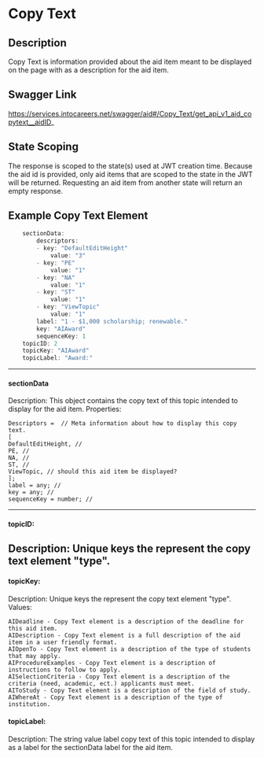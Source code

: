 # Copy Text

## Description
Copy Text is information provided about the aid item meant to be displayed on the page with as a description for the aid item.

## Swagger Link
https://services.intocareers.net/swagger/aid#/Copy_Text/get_api_v1_aid_copytext__aidID_

## State Scoping

The response is scoped to the state(s) used at JWT creation time.  Because the aid id is provided, only aid items that are scoped to the state in the JWT will be returned.  Requesting an aid item from another state will return an empty response.

## Example Copy Text Element

```javascript
    sectionData:
        descriptors:
        - key: "DefaultEditHeight"
            value: "3"
        - key: "PE"
            value: "1"
        - key: "NA"
            value: "1"
        - key: "ST"
            value: "1"
        - key: "ViewTopic"
            value: "1"
        label: "1 - $1,000 scholarship; renewable."
        key: "AIAward"
        sequenceKey: 1
    topicID: 2
    topicKey: "AIAward"
    topicLabel: "Award:"
```

------------
#### sectionData
Description:  This object contains the copy text of this topic intended to display for the aid item.
Properties:
````
Descriptors =  // Meta information about how to display this copy text.
[
DefaultEditHeight, //
PE, //
NA, //
ST, //
ViewTopic, // should this aid item be displayed?
];
label = any; //
key = any; //
sequenceKey = number; // 
````
------------
#### topicID:
Description: Unique keys the represent the copy text element "type".
------------
#### topicKey:
Description: Unique keys the represent the copy text element "type".
Values:
````
AIDeadline - Copy Text element is a description of the deadline for this aid item.
AIDescription - Copy Text element is a full description of the aid item in a user friendly format.
AIOpenTo - Copy Text element is a description of the type of students that may apply.
AIProcedureExamples - Copy Text element is a description of instructions to follow to apply.
AISelectionCriteria - Copy Text element is a description of the criteria (need, academic, ect.) applicants must meet.
AIToStudy - Copy Text element is a description of the field of study.
AIWhereAt - Copy Text element is a description of the type of institution.
````
#### topicLabel:
Description: The string value label copy text of this topic intended to display as a label for the sectionData label for the aid item.
